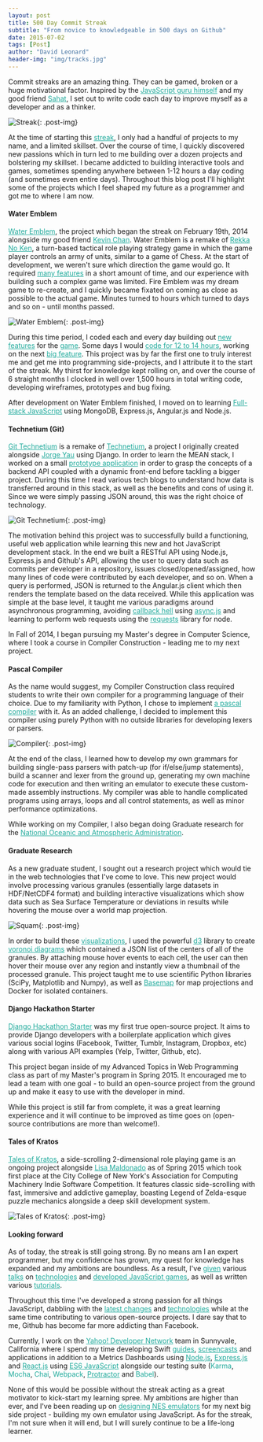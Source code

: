 ```yaml
---
layout: post
title: 500 Day Commit Streak
subtitle: "From novice to knowledgeable in 500 days on Github"
date: 2015-07-02
tags: [Post]
author: "David Leonard"
header-img: "img/tracks.jpg"
---
```


Commit streaks are an amazing thing. They can be gamed, broken or a huge motivational factor. Inspired by the <a style="color:#1faa9b" href="http://ejohn.org/blog/write-code-every-day/">JavaScript guru himself</a> and my good friend <a style="color:#1faa9b" href="https://github.com/sahat">Sahat</a>, I set out to write code each day to improve myself as a developer and as a thinker. 

![Streak](/img/streak.png){: .post-img}

At the time of starting this <a style="color:#1faa9b" href="https://github.com/DrkSephy">streak</a>, I only had a handful of projects to my name, and a limited skillset. Over the course of time, I quickly discovered new passions which in turn led to me building over a dozen projects and bolstering my skillset. I became addicted to building interactive tools and games, sometimes spending anywhere between 1-12 hours a day coding (and sometimes even entire days). Throughout this blog post I'll highlight some of the projects which I feel shaped my future as a programmer and got me to where I am now. 

#### Water Emblem

<a style="color:#1faa9b" href="https://github.com/chessmasterhong/WaterEmblem">Water Emblem</a>, the project which began the streak on February 19th, 2014 alongside my good friend <a style="color:#1faa9b" href="https://github.com/chessmasterhong">Kevin Chan</a>. Water Emblem is a remake of <a style="color:#1faa9b" href="http://fireemblem.wikia.com/wiki/Fire_Emblem:_Rekka_no_Ken">Rekka No Ken</a>, a turn-based tactical role playing strategy game in which the game player controls an army of units, similar to a game of Chess. At the start of development, we weren't sure which direction the game would go. It required <a style="color:#1faa9b" href="https://github.com/chessmasterhong/WaterEmblem/blob/master/notes/task_tree.txt">many features</a> in a short amount of time, and our experience with building such a complex game was limited. Fire Emblem was my dream game to re-create, and I quickly became fixated on coming as close as possible to the actual game. Minutes turned to hours which turned to days and so on - until months passed. 


![Water Emblem](/img/wateremblem.gif){: .post-img}

During this time period, I coded each and every day building out <a style="color:#1faa9b" href="https://github.com/chessmasterhong/WaterEmblem/pull/141">new</a> <a style="color:#1faa9b" href="https://github.com/chessmasterhong/WaterEmblem/pull/81">features</a> for the <a style="color:#1faa9b" href="https://github.com/chessmasterhong/WaterEmblem/pull/44">game</a>. Some days I would <a style="color:#1faa9b" href="https://github.com/chessmasterhong/WaterEmblem/graphs/punch-card">code for 12 to 14 hours</a>, working on the next <a style="color:#1faa9b" href="https://github.com/chessmasterhong/WaterEmblem/pull/122">big feature</a>. This project was by far the first one to truly interest me and get me into programming side-projects, and I attribute it to the start of the streak. My thirst for knowledge kept rolling on, and over the course of 6 straight months I clocked in well over 1,500 hours in total writing code, developing wireframes, prototypes and bug fixing. 

After development on Water Emblem finished, I moved on to learning <a style="color:#1faa9b" href="http://www.fullstackacademy.com/faq">Full-stack JavaScript</a> using MongoDB, Express.js, Angular.js and Node.js.

#### Technetium (Git)

<a style="color:#1faa9b" href="https://github.com/DrkSephy/git-technetium">Git Technetium</a> is a remake of <a style="color:#1faa9b" href="http://technetium.herokuapp.com/">Technetium</a>, a project I originally created alongside <a style="color:#1faa9b" href="https://github.com/codenameyau">Jorge Yau</a> using Django. In order to learn the MEAN stack, I worked on a small <a style="color:#1faa9b" href="https://github.com/DrkSephy/angular-nhl">prototype application</a> in order to grasp the concepts of a backend API coupled with a dynamic front-end before tackling a bigger project. During this time I read various tech blogs to understand how data is transferred around in this stack, as well as the benefits and cons of using it. Since we were simply passing JSON around, this was the right choice of technology. 

![Git Technetium](/img/gittechnetium.png){: .post-img}

The motivation behind this project was to successfully build a functioning, useful web application while learning this new and hot JavaScript development stack. In the end we built a RESTful API using Node.js, Express.js and Github's API, allowing the user to query data such as commits per developer in a repository, issues closed/opened/assigned, how many lines of code were contributed by each developer, and so on. When a query is performed, JSON is returned to the Angular.js client which then renders the template based on the data received. While this application was simple at the base level, it taught me various paradigms around asynchronous programming, avoiding <a style="color:#1faa9b" href="http://callbackhell.com/">callback hell</a> using <a style="color:#1faa9b" href="https://github.com/caolan/async">async.js</a> and learning to perform web requests using the <a style="color:#1faa9b" href="https://github.com/request/request">requests</a> library for node. 

In Fall of 2014, I began pursuing my Master's degree in Computer Science, where I took a course in Compiler Construction - leading me to my next project.

#### Pascal Compiler 

As the name would suggest, my Compiler Construction class required students to write their own compiler for a programming language of their choice. Due to my familiarity with Python, I chose to implement <a style="color:#1faa9b" href="https://github.com/DrkSephy/pascal-compiler">a pascal compiler</a> with it. As an added challenge, I decided to implement this compiler using purely Python with no outside libraries for developing lexers or parsers. 

![Compiler](/img/compiler.gif){: .post-img}

At the end of the class, I learned how to develop my own grammars for building single-pass parsers with patch-up (for if/else/jump statements), build a scanner and lexer from the ground up, generating my own machine code for execution and then writing an emulator to execute these custom-made assembly instructions. My compiler was able to handle complicated programs using arrays, loops and all control statements, as well as minor performance optimizations.

While working on my Compiler, I also began doing Graduate research for the <a style="color:#1faa9b" href="http://www.noaa.gov/">National Oceanic and Atmospheric Administration</a>. 

#### Graduate Research

As a new graduate student, I sought out a research project which would tie in the web technologies that I've come to love. This new project would involve processing various granules (essentially large datasets in HDF/NetCDF4 format) and building interactive visualizations which show data such as Sea Surface Temperature or deviations in results while hovering the mouse over a world map projection. 

![Squam](/img/squam.gif){: .post-img}

In order to build these <a style="color:#1faa9b" href="https://github.com/DrkSephy/NOAA-Projects">visualizations</a>, I used the powerful <a style="color:#1faa9b" href="http://d3js.org/">d3</a> library to create <a style="color:#1faa9b" href="https://en.wikipedia.org/wiki/Voronoi_diagram">voronoi diagrams</a> which contained a JSON list of the centers of all of the granules. By attaching mouse hover events to each cell, the user can then hover their mouse over any region and instantly view a thumbnail of the processed granule. This project taught me to use scientific Python libraries (SciPy, Matplotlib and Numpy), as well as <a style="color:#1faa9b" href="http://matplotlib.org/basemap/">Basemap</a> for map projections and Docker for isolated containers. 

#### Django Hackathon Starter 

<a style="color:#1faa9b" href="https://github.com/DrkSephy/django-hackathon-starter">Django Hackathon Starter</a> was my first true open-source project. It aims to provide Django developers with a boilerplate application which gives various social logins (Facebook, Twitter, Tumblr, Instagram, Dropbox, etc) along with various API examples (Yelp, Twitter, Github, etc). 

This project began inside of my Advanced Topics in Web Programming class as part of my Master's program in Spring 2015. It encouraged me to lead a team with one goal - to build an open-source project from the ground up and make it easy to use with the developer in mind.

While this project is still far from complete, it was a great learning experience and it will continue to be improved as time goes on (open-source contributions are more than welcome!).

#### Tales of Kratos

<a style="color:#1faa9b" href="https://github.com/DrkSephy/Tales-of-Kratos">Tales of Kratos</a>, a side-scrolling 2-dimensional role playing game is an ongoing project alongside <a style="color:#1faa9b" href="https://github.com/venegu">Lisa Maldonado</a> as of Spring 2015 which took first place at the City College of New York's Association for Computing Machinery Indie Software Competition. It features classic side-scrolling with fast, immersive and addictive gameplay, boasting Legend of Zelda-esque puzzle mechanics alongside a deep skill development system. 

![Tales of Kratos](/img/kratos.gif){: .post-img}

#### Looking forward

As of today, the streak is still going strong. By no means am I an expert programmer, but my confidence has grown, my quest for knowledge has expanded and my ambitions are boundless. As a result, I've <a style="color:#1faa9b" href="http://slides.com/drksephy/deck-3">given</a> various <a style="color:#1faa9b" href="http://slides.com/drksephy/deck">talks</a> on <a style="color:#1faa9b" href="http://slides.com/drksephy/deck-1">technologies</a> and <a style="color:#1faa9b" href="http://slides.com/drksephy/deck-2">developed JavaScript games</a>, as well as written various <a style="color:#1faa9b" href="http://drksephy.github.io/tutorials/">tutorials</a>. 

Throughout this time I've developed a strong passion for all things JavaScript, dabbling with the <a style="color:#1faa9b" href="https://github.com/addyosmani/es6-equivalents-in-es5">latest changes</a> and <a style="color:#1faa9b" href="https://github.com/facebook/react-native">technologies</a> while at the same time contributing to various open-source projects. I dare say that to me, Github has become far more addicting than Facebook. 

Currently, I work on the <a style="color:#1faa9b" href="https://developer.yahoo.com/">Yahoo! Developer Network</a> team in Sunnyvale, California where I spend my time developing Swift <a style="color:#1faa9b" href="https://developer.yahoo.com/flurry/docs/analytics/gettingstarted/swift/">guides</a>, <a style="color:#1faa9b" href="https://www.youtube.com/watch?v=UEYmjJgD-JI">screencasts</a> and applications in addition to a Metrics Dashboards using <a style="color:#1faa9b" href="https://nodejs.org/">Node.js</a>, <a style="color:#1faa9b" href="http://expressjs.com/">Express.js</a> and <a style="color:#1faa9b" href="http://facebook.github.io/react/">React.js</a> using <a style="color:#1faa9b" href="https://github.com/lukehoban/es6features">ES6 JavaScript</a> alongside our testing suite (<a style="color:#1faa9b" ref="http://karma-runner.github.io/0.12/index.html">Karma</a>, <a style="color:#1faa9b" ref="http://mochajs.org/">Mocha</a>, <a style="color:#1faa9b" ref="http://chaijs.com/">Chai</a>, <a style="color:#1faa9b" ref="http://webpack.github.io/">Webpack</a>, <a style="color:#1faa9b" href="https://angular.github.io/protractor/#/">Protractor</a> and <a style="color:#1faa9b" ref="https://babeljs.io/">Babel</a>). 

None of this would be possible without the streak acting as a great motivator to kick-start my learning spree. My ambitions are higher than ever, and I've been reading up on <a style="color:#1faa9b" href="https://medium.com/@fogleman/i-made-an-nes-emulator-here-s-what-i-learned-about-the-original-nintendo-2e078c9b28fe">designing NES emulators</a> for my next big side project - building my own emulator using JavaScript. As for the streak, I'm not sure when it will end, but I will surely continue to be a life-long learner. 









